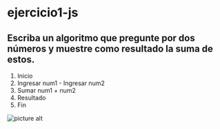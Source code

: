 # ejercicio1-js
## Escriba un algoritmo que pregunte por dos números y muestre como resultado la suma de estos.
1. Inicio
2. Ingresar num1 - Ingresar num2 
3. Sumar num1 + num2
4. Resultado
5. Fin

![picture alt](http://2.1m.yt/SsyLsnn.jpg "Diagrama de Flujo")
